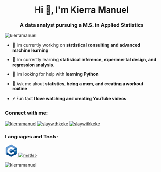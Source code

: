 <h1 align="center">Hi 👋, I'm Kierra Manuel</h1>
<h3 align="center">A data analyst pursuing a M.S. in Applied Statistics</h3>

<p align="left"> <img src="https://komarev.com/ghpvc/?username=kierramanuel&label=Profile%20views&color=0e75b6&style=flat" alt="kierramanuel" /> </p>

- 🔭 I’m currently working on **statistical consulting and advanced machine learning**

- 🌱 I’m currently learning **statistical inference, experimental design, and regression analysis.**

- 🤝 I’m looking for help with **learning Python**

- 💬 Ask me about **statistics, being a mom, and creating a workout routine**

- ⚡ Fun fact **I love watching and creating YouTube videos**

<h3 align="left">Connect with me:</h3>
<p align="left">
<a href="https://linkedin.com/in/kierramanuel" target="blank"><img align="center" src="https://raw.githubusercontent.com/rahuldkjain/github-profile-readme-generator/master/src/images/icons/Social/linked-in-alt.svg" alt="kierramanuel" height="30" width="40" /></a>
<a href="https://instagram.com/slaywithkeke" target="blank"><img align="center" src="https://raw.githubusercontent.com/rahuldkjain/github-profile-readme-generator/master/src/images/icons/Social/instagram.svg" alt="slaywithkeke" height="30" width="40" /></a>
<a href="https://www.youtube.com/c/slaywithkeke" target="blank"><img align="center" src="https://raw.githubusercontent.com/rahuldkjain/github-profile-readme-generator/master/src/images/icons/Social/youtube.svg" alt="slaywithkeke" height="30" width="40" /></a>
</p>

<h3 align="left">Languages and Tools:</h3>
<p align="left"> <a href="https://www.w3schools.com/cpp/" target="_blank" rel="noreferrer"> <img src="https://raw.githubusercontent.com/devicons/devicon/master/icons/cplusplus/cplusplus-original.svg" alt="cplusplus" width="40" height="40"/> </a> <a href="https://www.mathworks.com/" target="_blank" rel="noreferrer"> <img src="https://upload.wikimedia.org/wikipedia/commons/2/21/Matlab_Logo.png" alt="matlab" width="40" height="40"/> </a> </p>

<p><img align="center" src="https://github-readme-stats.vercel.app/api/top-langs?username=kierramanuel&show_icons=true&locale=en&layout=compact" alt="kierramanuel" /></p>
